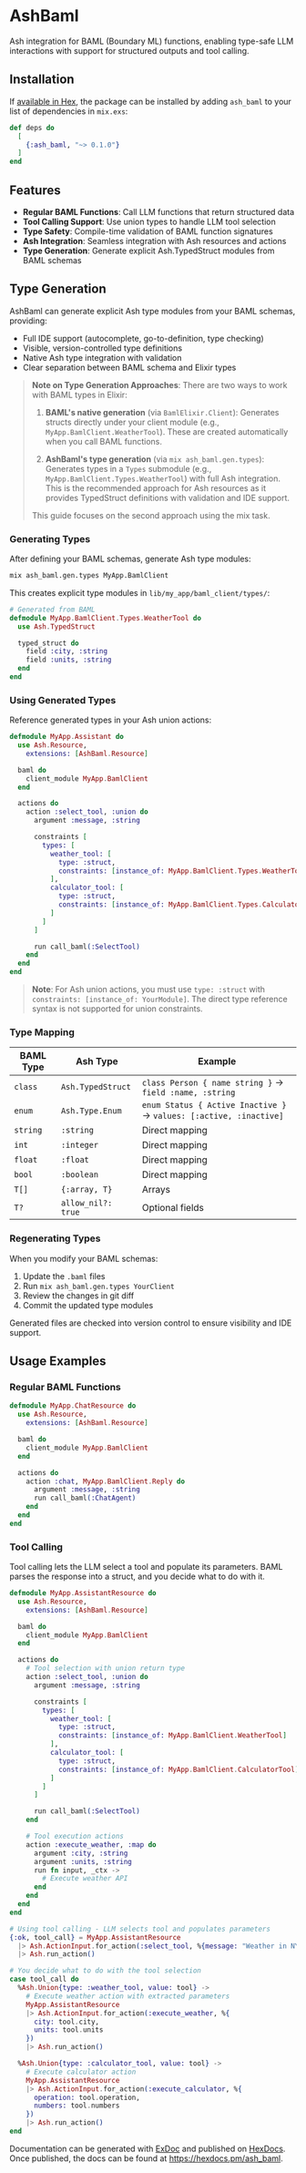 # AshBaml

Ash integration for BAML (Boundary ML) functions, enabling type-safe LLM interactions with support for structured outputs and tool calling.

## Installation

If [available in Hex](https://hex.pm/docs/publish), the package can be installed
by adding `ash_baml` to your list of dependencies in `mix.exs`:

```elixir
def deps do
  [
    {:ash_baml, "~> 0.1.0"}
  ]
end
```

## Features

- **Regular BAML Functions**: Call LLM functions that return structured data
- **Tool Calling Support**: Use union types to handle LLM tool selection
- **Type Safety**: Compile-time validation of BAML function signatures
- **Ash Integration**: Seamless integration with Ash resources and actions
- **Type Generation**: Generate explicit Ash.TypedStruct modules from BAML schemas

## Type Generation

AshBaml can generate explicit Ash type modules from your BAML schemas, providing:

- Full IDE support (autocomplete, go-to-definition, type checking)
- Visible, version-controlled type definitions
- Native Ash type integration with validation
- Clear separation between BAML schema and Elixir types

> **Note on Type Generation Approaches**: There are two ways to work with BAML types in Elixir:
>
> 1. **BAML's native generation** (via `BamlElixir.Client`): Generates structs directly under your client module (e.g., `MyApp.BamlClient.WeatherTool`). These are created automatically when you call BAML functions.
>
> 2. **AshBaml's type generation** (via `mix ash_baml.gen.types`): Generates types in a `Types` submodule (e.g., `MyApp.BamlClient.Types.WeatherTool`) with full Ash integration. This is the recommended approach for Ash resources as it provides TypedStruct definitions with validation and IDE support.
>
> This guide focuses on the second approach using the mix task.

### Generating Types

After defining your BAML schemas, generate Ash type modules:

```bash
mix ash_baml.gen.types MyApp.BamlClient
```

This creates explicit type modules in `lib/my_app/baml_client/types/`:

```elixir
# Generated from BAML
defmodule MyApp.BamlClient.Types.WeatherTool do
  use Ash.TypedStruct

  typed_struct do
    field :city, :string
    field :units, :string
  end
end
```

### Using Generated Types

Reference generated types in your Ash union actions:

```elixir
defmodule MyApp.Assistant do
  use Ash.Resource,
    extensions: [AshBaml.Resource]

  baml do
    client_module MyApp.BamlClient
  end

  actions do
    action :select_tool, :union do
      argument :message, :string

      constraints [
        types: [
          weather_tool: [
            type: :struct,
            constraints: [instance_of: MyApp.BamlClient.Types.WeatherTool]
          ],
          calculator_tool: [
            type: :struct,
            constraints: [instance_of: MyApp.BamlClient.Types.CalculatorTool]
          ]
        ]
      ]

      run call_baml(:SelectTool)
    end
  end
end
```

> **Note**: For Ash union actions, you must use `type: :struct` with `constraints: [instance_of: YourModule]`. The direct type reference syntax is not supported for union constraints.

### Type Mapping

| BAML Type | Ash Type | Example |
|-----------|----------|---------|
| `class` | `Ash.TypedStruct` | `class Person { name string }` → `field :name, :string` |
| `enum` | `Ash.Type.Enum` | `enum Status { Active Inactive }` → `values: [:active, :inactive]` |
| `string` | `:string` | Direct mapping |
| `int` | `:integer` | Direct mapping |
| `float` | `:float` | Direct mapping |
| `bool` | `:boolean` | Direct mapping |
| `T[]` | `{:array, T}` | Arrays |
| `T?` | `allow_nil?: true` | Optional fields |

### Regenerating Types

When you modify your BAML schemas:

1. Update the `.baml` files
2. Run `mix ash_baml.gen.types YourClient`
3. Review the changes in git diff
4. Commit the updated type modules

Generated files are checked into version control to ensure visibility and IDE support.

## Usage Examples

### Regular BAML Functions

```elixir
defmodule MyApp.ChatResource do
  use Ash.Resource,
    extensions: [AshBaml.Resource]

  baml do
    client_module MyApp.BamlClient
  end

  actions do
    action :chat, MyApp.BamlClient.Reply do
      argument :message, :string
      run call_baml(:ChatAgent)
    end
  end
end
```

### Tool Calling

Tool calling lets the LLM select a tool and populate its parameters. BAML parses the response
into a struct, and you decide what to do with it.

```elixir
defmodule MyApp.AssistantResource do
  use Ash.Resource,
    extensions: [AshBaml.Resource]

  baml do
    client_module MyApp.BamlClient
  end

  actions do
    # Tool selection with union return type
    action :select_tool, :union do
      argument :message, :string

      constraints [
        types: [
          weather_tool: [
            type: :struct,
            constraints: [instance_of: MyApp.BamlClient.WeatherTool]
          ],
          calculator_tool: [
            type: :struct,
            constraints: [instance_of: MyApp.BamlClient.CalculatorTool]
          ]
        ]
      ]

      run call_baml(:SelectTool)
    end

    # Tool execution actions
    action :execute_weather, :map do
      argument :city, :string
      argument :units, :string
      run fn input, _ctx ->
        # Execute weather API
      end
    end
  end
end

# Using tool calling - LLM selects tool and populates parameters
{:ok, tool_call} = MyApp.AssistantResource
  |> Ash.ActionInput.for_action(:select_tool, %{message: "Weather in NYC?"})
  |> Ash.run_action()

# You decide what to do with the tool selection
case tool_call do
  %Ash.Union{type: :weather_tool, value: tool} ->
    # Execute weather action with extracted parameters
    MyApp.AssistantResource
    |> Ash.ActionInput.for_action(:execute_weather, %{
      city: tool.city,
      units: tool.units
    })
    |> Ash.run_action()

  %Ash.Union{type: :calculator_tool, value: tool} ->
    # Execute calculator action
    MyApp.AssistantResource
    |> Ash.ActionInput.for_action(:execute_calculator, %{
      operation: tool.operation,
      numbers: tool.numbers
    })
    |> Ash.run_action()
end
```

Documentation can be generated with [ExDoc](https://github.com/elixir-lang/ex_doc)
and published on [HexDocs](https://hexdocs.pm). Once published, the docs can
be found at <https://hexdocs.pm/ash_baml>.

